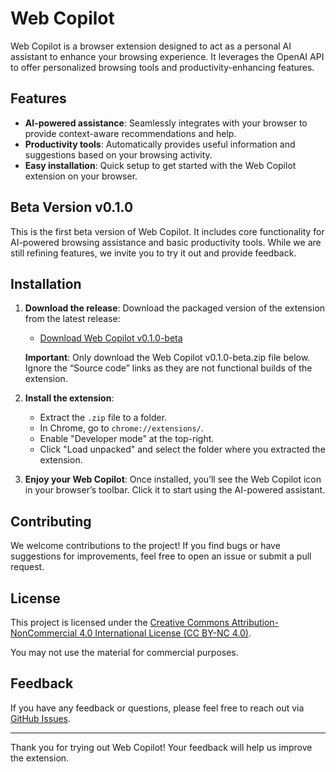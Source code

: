 # Web Copilot

Web Copilot is a browser extension designed to act as a personal AI assistant to enhance your browsing experience. It leverages the OpenAI API to offer personalized browsing tools and productivity-enhancing features.

## Features
- **AI-powered assistance**: Seamlessly integrates with your browser to provide context-aware recommendations and help.
- **Productivity tools**: Automatically provides useful information and suggestions based on your browsing activity.
- **Easy installation**: Quick setup to get started with the Web Copilot extension on your browser.

## Beta Version v0.1.0
This is the first beta version of Web Copilot. It includes core functionality for AI-powered browsing assistance and basic productivity tools. While we are still refining features, we invite you to try it out and provide feedback.

## Installation

1. **Download the release**:
   Download the packaged version of the extension from the latest release:
   - [Download Web Copilot v0.1.0-beta](https://github.com/user-attachments/files/18246730/dist.zip)
     
   **Important**: Only download the Web Copilot v0.1.0-beta.zip file below. Ignore the “Source code” links as they are not functional builds of the extension.


2. **Install the extension**:
   - Extract the `.zip` file to a folder.
   - In Chrome, go to `chrome://extensions/`.
   - Enable "Developer mode" at the top-right.
   - Click "Load unpacked" and select the folder where you extracted the extension.

3. **Enjoy your Web Copilot**: Once installed, you’ll see the Web Copilot icon in your browser’s toolbar. Click it to start using the AI-powered assistant.

## Contributing
We welcome contributions to the project! If you find bugs or have suggestions for improvements, feel free to open an issue or submit a pull request.

## License

This project is licensed under the [Creative Commons Attribution-NonCommercial 4.0 International License (CC BY-NC 4.0)](https://creativecommons.org/licenses/by-nc/4.0/).

You may not use the material for commercial purposes.

## Feedback
If you have any feedback or questions, please feel free to reach out via [GitHub Issues](https://github.com/Naama-Shvalb/web-copilot/issues).

---

Thank you for trying out Web Copilot! Your feedback will help us improve the extension.

